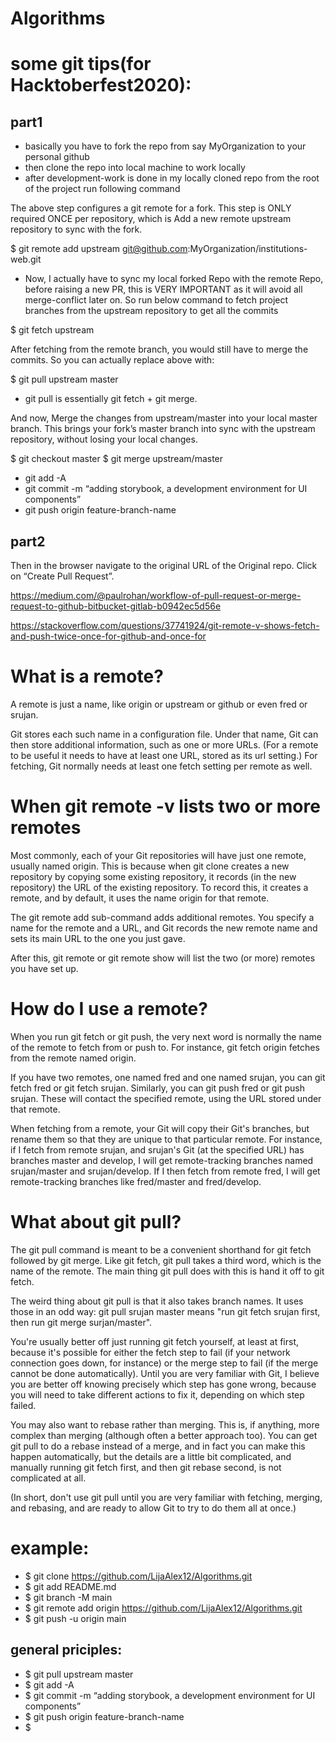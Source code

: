 # Algorithms


# some git tips(for Hacktoberfest2020):

## part1

- basically you have to fork the repo from say MyOrganization to your personal github
- then clone the repo into local machine to work locally
- after development-work is done in my locally cloned repo from the root of the project run following command

The above step configures a git remote for a fork. This step is ONLY required ONCE per repository, which is Add a new remote upstream repository to sync with the fork.

$ git remote add upstream git@github.com:MyOrganization/institutions-web.git

- Now, I actually have to sync my local forked Repo with the remote Repo, before raising a new PR, this is VERY IMPORTANT as it will avoid all merge-conflict later on. So run below command to fetch project branches from the upstream repository to get all the commits

$ git fetch upstream

After fetching from the remote branch, you would still have to merge the commits. So you can actually replace above with:

  $ git pull upstream master

  - git pull is essentially git fetch + git merge.

  And now, Merge the changes from upstream/master into your local master branch. This brings your fork’s master branch into sync with the upstream repository, without losing your local changes.

$ git checkout master
$ git merge upstream/master

- git add -A
- git commit -m “adding storybook, a development environment for UI components”
- git push origin feature-branch-name

## part2

Then in the browser navigate to the original URL of the Original repo.
Click on “Create Pull Request”.


https://medium.com/@paulrohan/workflow-of-pull-request-or-merge-request-to-github-bitbucket-gitlab-b0942ec5d56e

https://stackoverflow.com/questions/37741924/git-remote-v-shows-fetch-and-push-twice-once-for-github-and-once-for

# What is a remote?
A remote is just a name, like origin or upstream or github or even fred or srujan.

Git stores each such name in a configuration file. Under that name, Git can then store additional information, such as one or more URLs. (For a remote to be useful it needs to have at least one URL, stored as its url setting.) For fetching, Git normally needs at least one fetch setting per remote as well.

# When git remote -v lists two or more remotes

Most commonly, each of your Git repositories will have just one remote, usually named origin. This is because when git clone creates a new repository by copying some existing repository, it records (in the new repository) the URL of the existing repository. To record this, it creates a remote, and by default, it uses the name origin for that remote.

The git remote add sub-command adds additional remotes. You specify a name for the remote and a URL, and Git records the new remote name and sets its main URL to the one you just gave.

After this, git remote or git remote show will list the two (or more) remotes you have set up.

# How do I use a remote?

When you run git fetch or git push, the very next word is normally the name of the remote to fetch from or push to. For instance, git fetch origin fetches from the remote named origin.

If you have two remotes, one named fred and one named srujan, you can git fetch fred or git fetch srujan. Similarly, you can git push fred or git push srujan. These will contact the specified remote, using the URL stored under that remote.

When fetching from a remote, your Git will copy their Git's branches, but rename them so that they are unique to that particular remote. For instance, if I fetch from remote srujan, and srujan's Git (at the specified URL) has branches master and develop, I will get remote-tracking branches named srujan/master and srujan/develop. If I then fetch from remote fred, I will get remote-tracking branches like fred/master and fred/develop.

# What about git pull?

The git pull command is meant to be a convenient shorthand for git fetch followed by git merge. Like git fetch, git pull takes a third word, which is the name of the remote. The main thing git pull does with this is hand it off to git fetch.

The weird thing about git pull is that it also takes branch names. It uses those in an odd way: git pull srujan master means "run git fetch srujan first, then run git merge surjan/master".

You're usually better off just running git fetch yourself, at least at first, because it's possible for either the fetch step to fail (if your network connection goes down, for instance) or the merge step to fail (if the merge cannot be done automatically). Until you are very familiar with Git, I believe you are better off knowing precisely which step has gone wrong, because you will need to take different actions to fix it, depending on which step failed.

You may also want to rebase rather than merging. This is, if anything, more complex than merging (although often a better approach too). You can get git pull to do a rebase instead of a merge, and in fact you can make this happen automatically, but the details are a little bit complicated, and manually running git fetch first, and then git rebase second, is not complicated at all.

(In short, don't use git pull until you are very familiar with fetching, merging, and rebasing, and are ready to allow Git to try to do them all at once.)

# example:
- $ git clone https://github.com/LijaAlex12/Algorithms.git
- $ git add README.md
- $ git branch -M main
- $ git remote add origin https://github.com/LijaAlex12/Algorithms.git
- $ git push -u origin main

## general priciples:

- $ git pull upstream master
- $ git add -A
- $ git commit -m “adding storybook, a development environment for UI components”
- $ git push origin feature-branch-name
- $
